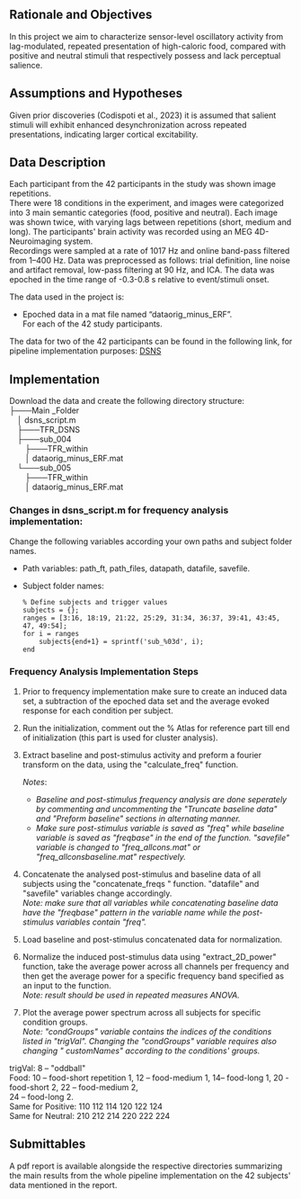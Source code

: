 ## Rationale and Objectives  
In this project we aim to characterize sensor-level oscillatory activity from lag-modulated, repeated presentation of high-caloric food, compared with positive and neutral stimuli that respectively possess and lack perceptual salience.  

## Assumptions and Hypotheses   
Given prior discoveries (Codispoti et al., 2023) it is assumed that salient stimuli will exhibit enhanced desynchronization across repeated presentations, indicating larger cortical excitability.  

## Data Description  
Each participant from the 42 participants in the study was shown image repetitions.   
There were 18 conditions in the experiment, and images were categorized into 3 main semantic categories (food, positive and neutral). Each image was shown twice, with varying lags between repetitions (short, medium and long). The participants' brain activity was recorded using an MEG 4D-Neuroimaging system.   
Recordings were sampled at a rate of 1017 Hz and online band-pass filtered from 1–400 Hz. Data was preprocessed as follows: trial definition, line noise and artifact removal, low-pass filtering at 90 Hz, and ICA. The data was epoched in the time range of -0.3-0.8 s relative to event/stimuli onset.   

The data used in the project is:  
* Epoched data in a mat file named “dataorig_minus_ERF”.  
For each of the 42 study participants.  

The data for two of the 42 participants can be found in the following link, for pipeline implementation purposes: [DSNS](https://livebiuac-my.sharepoint.com/:f:/g/personal/elizabeth_vaisman_live_biu_ac_il/EmTGDL0frsxFvlgsm3hs5woBhhSwPVyjT6H3Ak81gwvxgg?e=DkC58C)    

## Implementation

Download the data and create the following directory structure:  
├───Main _Folder  
&emsp;│   dsns_script.m  
&emsp;├───TFR_DSNS  
&emsp;├───sub_004  
&emsp;&emsp;├───TFR_within  
&emsp;&emsp;│   dataorig_minus_ERF.mat  
&emsp;└───sub_005  
&emsp;&emsp;├───TFR_within  
&emsp;&emsp;│   dataorig_minus_ERF.mat  

### Changes in dsns_script.m for frequency analysis implementation: 
 
 Change the following variables according your own paths and subject folder names.
 * Path variables: path_ft, path_files, datapath, datafile, savefile.  
 * Subject folder names:    

       % Define subjects and trigger values  
       subjects = {};  
       ranges = [3:16, 18:19, 21:22, 25:29, 31:34, 36:37, 39:41, 43:45, 47, 49:54];  
       for i = ranges  
           subjects{end+1} = sprintf('sub_%03d', i);  
       end
   
### Frequency Analysis Implementation Steps  
  
1.	Prior to frequency implementation make sure to create an induced data set, a subtraction of the epoched data set and the average evoked response for each condition per subject.
   
2.	Run the initialization, comment out the % Atlas for reference part till end of initialization (this part is used for cluster analysis).
   
3.	Extract baseline and post-stimulus activity and preform a fourier transform on the data, using the "calculate_freq" function.
   
    _Notes_:   
    * _Baseline and post-stimulus frequency analysis are done seperately by commenting and uncommenting the "Truncate baseline data" and "Preform baseline" sections in alternating manner._  
    * _Make sure post-stimulus variable is saved as "freq" while baseline variable is saved as "freqbase" in the end of the function. "savefile" variable is changed to "freq_allcons.mat" or     "freq_allconsbaseline.mat" respectively._
  
4. Concatenate the analysed post-stimulus and baseline data of all subjects using the "concatenate_freqs " function. "datafile" and "savefile" variables change accordingly.  
    _Note: make sure that all variables while concatenating baseline data have the "freqbase" pattern in the variable name while the post-stimulus variables contain "freq"._
  
5.	Load baseline and post-stimulus concatenated data for normalization.
   
6.	Normalize the induced post-stimulus data using "extract_2D_power" function, take the average power across all channels per frequency and then get the average power for a specific frequency band specified as an input to the function.  
    _Note: result should be used in repeated measures ANOVA._   

7.	Plot the average power spectrum across all subjects for specific condition groups.  
    _Note: "condGroups" variable contains the indices of the conditions listed in "trigVal". Changing the "condGroups" variable requires also changing  " customNames" according to the conditions' groups._  

trigVal: 8 – "oddball"  
Food: 10 – food-short repetition 1, 12 – food-medium 1, 14– food-long 1, 20 - food-short 2, 22 – food-medium 2,   
24 – food-long 2.   
Same for Positive: 110 112 114 120 122 124  
Same for Neutral: 210 212 214 220 222 224  

## Submittables   
A pdf report is available alongside the respective directories summarizing the main results from the whole pipeline implementation on the 42 subjects' data mentioned in the report.   
